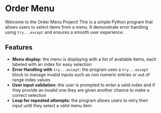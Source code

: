 # Order Menu
Welcome to the Order Menu Project! This is a simple Python program that allows users to select items from a menu. It demonstrate error handling using `try...except` and ensures a smooth user experience.

## Features
* **Menu display:** the menu is displaying with a list of available items, each labeled with an index for easy selection
*  **Error Handling with** `try...except`: the program uses a `try...except` block to manage invalid inputs such as non numeric entries or out of range index values
* **User input validation:** the user is prompted to enter a valid index and if they provide an invalid one they are given another chance to make a correct selection
* **Loop for repeated attempts:** the program allows users to retry their input until they select a valid menu item 